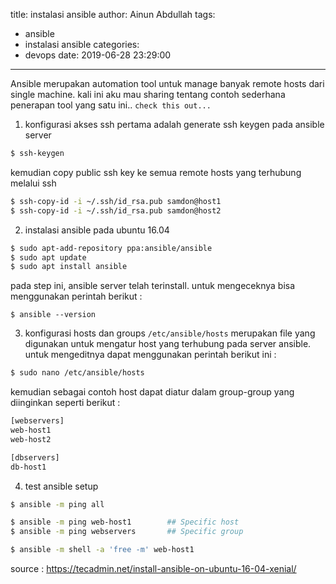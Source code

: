 title: instalasi ansible
author: Ainun Abdullah
tags:
  - ansible
  - instalasi ansible
categories:
  - devops
date: 2019-06-28 23:29:00
---
Ansible merupakan automation tool untuk manage banyak remote hosts dari single machine. kali ini aku mau sharing tentang contoh sederhana penerapan tool yang satu ini.. `check this out...`
<!--more-->
1. konfigurasi akses ssh
pertama adalah generate ssh keygen pada ansible server
```bash
$ ssh-keygen
```
 kemudian copy public ssh key ke semua remote hosts yang terhubung melalui ssh
```bash
$ ssh-copy-id -i ~/.ssh/id_rsa.pub samdon@host1
$ ssh-copy-id -i ~/.ssh/id_rsa.pub samdon@host2
```
2. instalasi ansible pada ubuntu 16.04
```bash
$ sudo apt-add-repository ppa:ansible/ansible
$ sudo apt update
$ sudo apt install ansible
```
 pada step ini, ansible server telah terinstall. untuk mengeceknya bisa menggunakan perintah berikut :
```
$ ansible --version
```
3. konfigurasi hosts dan groups
`/etc/ansible/hosts` merupakan file yang digunakan untuk mengatur host yang terhubung pada server ansible. untuk mengeditnya dapat menggunakan perintah berikut ini :
```bash
$ sudo nano /etc/ansible/hosts
```
 kemudian sebagai contoh host dapat diatur dalam group-group yang diinginkan seperti berikut :
```bash
[webservers]
web-host1
web-host2

[dbservers]
db-host1
```
4. test ansible setup
```bash
$ ansible -m ping all
```
 ```bash
$ ansible -m ping web-host1        ## Specific host 
$ ansible -m ping webservers       ## Specific group 
```
 ```bash
$ ansible -m shell -a 'free -m' web-host1
```
source : https://tecadmin.net/install-ansible-on-ubuntu-16-04-xenial/